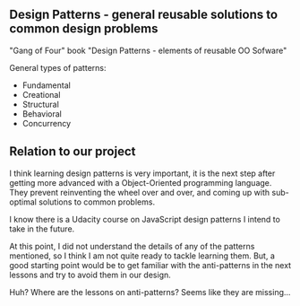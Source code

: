 ## Design Patterns - general reusable solutions to common design problems

"Gang of Four" book "Design Patterns - elements of reusable OO Sofware"

General types of patterns: 

* Fundamental
* Creational
* Structural
* Behavioral 
* Concurrency

## Relation to our project

I think learning design patterns is very important, it is the next step after getting more advanced with a Object-Oriented programming language. They prevent reinventing the wheel over and over, and coming up with sub-optimal solutions to common problems.

I know there is a Udacity course on JavaScript design patterns I intend to take in the future.

At this point, I did not understand the details of any of the patterns mentioned, so I think I am not quite ready to tackle learning them. But, a good starting point would be to get familiar with the anti-patterns in the next lessons and try to avoid them in our design.

Huh? Where are the lessons on anti-patterns? Seems like they are missing...




